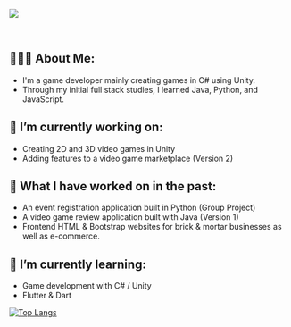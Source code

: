 
<p align=”center”>
<img src=https://github.com/sarahsotomayor/sarahsotomayor/assets/116047642/ec66ab4a-26d3-408a-815e-64ff284fcbe5>

</p>

<br>

## 👩🏻‍💻 About Me:

* I'm a game developer mainly creating games in C# using Unity.
* Through my initial full stack studies, I learned Java, Python, and JavaScript. 

## 🔭 I’m currently working on: 

* Creating 2D and 3D video games in Unity
* Adding features to a video game marketplace (Version 2)

## 🎉 What I have worked on in the past:
* An event registration application built in Python (Group Project)
* A video game review application built with Java (Version 1)
* Frontend HTML & Bootstrap websites for brick & mortar businesses as well as e-commerce. 

## 🌱 I’m currently learning: 

* Game development with C# / Unity
* Flutter & Dart


[![Top Langs](https://github-readme-stats.vercel.app/api/top-langs/?username=sarahsotomayor&layout=compact&theme=dark#gh-dark-mode-only)](https://github.com/sarahsotomayor)
